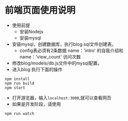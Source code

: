<!--
 * @Description: 前端页面使用说明
 * @Author: shenxf
 * @Date: 2019-04-13 20:39:44
 -->
# 前端页面使用说明

- 使用前提
    + 安装Nodejs
    + 安装mysql
- 安装mysql，创建数据库，执行blog.sql文件创建表。
    + config表必须有2条数据 name：'intro' 的自我介绍和 name：'view_count' 访问次数
- 修改blog/models/db.js文件中的mysql配置。
- 进入blog 执行下面的操作
```shell
npm install
npm run build
npm start
```
- 打开游览器，输入`localhost:3000`,就可以查看网页
- 如果是开发阶段，请使用
```shell
npm run watch
```
